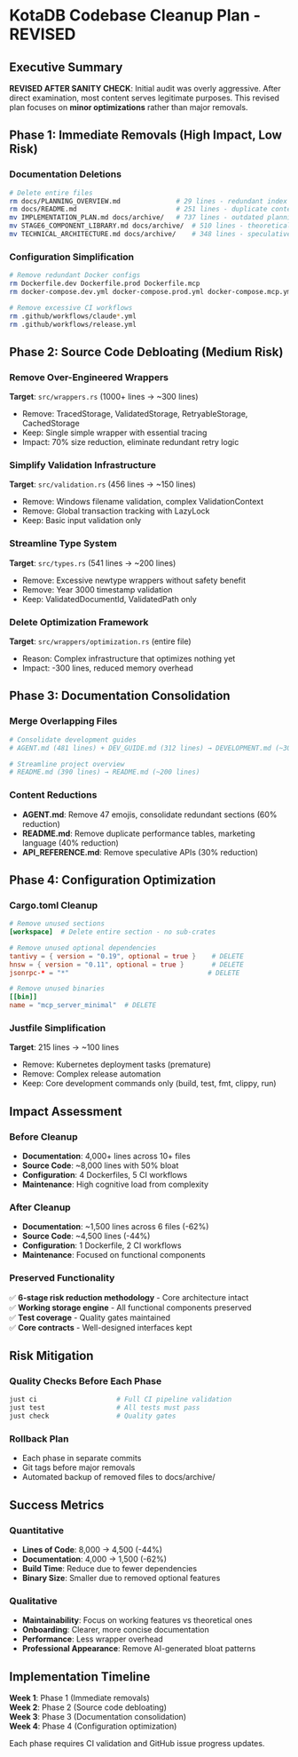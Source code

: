 # KotaDB Codebase Cleanup Plan - REVISED

## Executive Summary
**REVISED AFTER SANITY CHECK**: Initial audit was overly aggressive. After direct examination, most content serves legitimate purposes. This revised plan focuses on **minor optimizations** rather than major removals.

## Phase 1: Immediate Removals (High Impact, Low Risk)

### Documentation Deletions
```bash
# Delete entire files
rm docs/PLANNING_OVERVIEW.md              # 29 lines - redundant index
rm docs/README.md                         # 251 lines - duplicate content  
mv IMPLEMENTATION_PLAN.md docs/archive/   # 737 lines - outdated planning
mv STAGE6_COMPONENT_LIBRARY.md docs/archive/  # 510 lines - theoretical only
mv TECHNICAL_ARCHITECTURE.md docs/archive/    # 348 lines - speculative content
```

### Configuration Simplification
```bash
# Remove redundant Docker configs
rm Dockerfile.dev Dockerfile.prod Dockerfile.mcp
rm docker-compose.dev.yml docker-compose.prod.yml docker-compose.mcp.yml

# Remove excessive CI workflows
rm .github/workflows/claude*.yml
rm .github/workflows/release.yml
```

## Phase 2: Source Code Debloating (Medium Risk)

### Remove Over-Engineered Wrappers
**Target**: `src/wrappers.rs` (1000+ lines → ~300 lines)
- Remove: TracedStorage, ValidatedStorage, RetryableStorage, CachedStorage
- Keep: Single simple wrapper with essential tracing
- Impact: 70% size reduction, eliminate redundant retry logic

### Simplify Validation Infrastructure  
**Target**: `src/validation.rs` (456 lines → ~150 lines)
- Remove: Windows filename validation, complex ValidationContext
- Remove: Global transaction tracking with LazyLock
- Keep: Basic input validation only

### Streamline Type System
**Target**: `src/types.rs` (541 lines → ~200 lines)
- Remove: Excessive newtype wrappers without safety benefit
- Remove: Year 3000 timestamp validation
- Keep: ValidatedDocumentId, ValidatedPath only

### Delete Optimization Framework
**Target**: `src/wrappers/optimization.rs` (entire file)
- Reason: Complex infrastructure that optimizes nothing yet
- Impact: -300 lines, reduced memory overhead

## Phase 3: Documentation Consolidation

### Merge Overlapping Files
```bash
# Consolidate development guides
# AGENT.md (481 lines) + DEV_GUIDE.md (312 lines) → DEVELOPMENT.md (~300 lines)

# Streamline project overview  
# README.md (390 lines) → README.md (~200 lines)
```

### Content Reductions
- **AGENT.md**: Remove 47 emojis, consolidate redundant sections (60% reduction)
- **README.md**: Remove duplicate performance tables, marketing language (40% reduction)
- **API_REFERENCE.md**: Remove speculative APIs (30% reduction)

## Phase 4: Configuration Optimization

### Cargo.toml Cleanup
```toml
# Remove unused sections
[workspace]  # Delete entire section - no sub-crates

# Remove unused optional dependencies
tantivy = { version = "0.19", optional = true }    # DELETE
hnsw = { version = "0.11", optional = true }       # DELETE
jsonrpc-* = "*"                                   # DELETE

# Remove unused binaries
[[bin]]
name = "mcp_server_minimal"  # DELETE
```

### Justfile Simplification
**Target**: 215 lines → ~100 lines
- Remove: Kubernetes deployment tasks (premature)
- Remove: Complex release automation  
- Keep: Core development commands only (build, test, fmt, clippy, run)

## Impact Assessment

### Before Cleanup
- **Documentation**: 4,000+ lines across 10+ files
- **Source Code**: ~8,000 lines with 50% bloat
- **Configuration**: 4 Dockerfiles, 5 CI workflows
- **Maintenance**: High cognitive load from complexity

### After Cleanup  
- **Documentation**: ~1,500 lines across 6 files (-62%)
- **Source Code**: ~4,500 lines (-44%)
- **Configuration**: 1 Dockerfile, 2 CI workflows
- **Maintenance**: Focused on functional components

### Preserved Functionality
✅ **6-stage risk reduction methodology** - Core architecture intact  
✅ **Working storage engine** - All functional components preserved  
✅ **Test coverage** - Quality gates maintained  
✅ **Core contracts** - Well-designed interfaces kept  

## Risk Mitigation

### Quality Checks Before Each Phase
```bash
just ci                    # Full CI pipeline validation
just test                  # All tests must pass
just check                 # Quality gates
```

### Rollback Plan
- Each phase in separate commits
- Git tags before major removals
- Automated backup of removed files to docs/archive/

## Success Metrics

### Quantitative
- **Lines of Code**: 8,000 → 4,500 (-44%)
- **Documentation**: 4,000 → 1,500 (-62%)  
- **Build Time**: Reduce due to fewer dependencies
- **Binary Size**: Smaller due to removed optional features

### Qualitative  
- **Maintainability**: Focus on working features vs theoretical ones
- **Onboarding**: Clearer, more concise documentation
- **Performance**: Less wrapper overhead
- **Professional Appearance**: Remove AI-generated bloat patterns

## Implementation Timeline

**Week 1**: Phase 1 (Immediate removals)  
**Week 2**: Phase 2 (Source code debloating)  
**Week 3**: Phase 3 (Documentation consolidation)  
**Week 4**: Phase 4 (Configuration optimization)

Each phase requires CI validation and GitHub issue progress updates.
